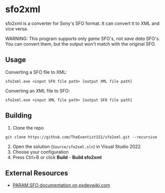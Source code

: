 # sfo2xml
sfo2xml is a converter for Sony's SFO format. It can convert it to XML and vice versa.

WARNING: This program supports only *game* SFO's, not *save data* SFO's. You can convert them, 
but the output won't match with the original SFO.

## Usage
Converting a SFO file to XML: 

```
sfo2xml.exe <input SFO file path> [output XML file path]
```

Converting an XML file to SFO: 

```
sfo2xml.exe <input XML file path> [output SFO file path]
```

## Building
1. Clone the repo

```
git clone https://github.com/TheExentist151/sfo2xml.git --recursive
```

2. Open the solution (`Source/sfo2xml.sln`) in Visual Studio 2022
3. Choose your configuration
4. Press Ctrl+B or click **Build** - **Build sfo2xml**

## External Resources
 * [PARAM.SFO documentation on psdevwiki.com](https://www.psdevwiki.com/ps3/PARAM.SFO)